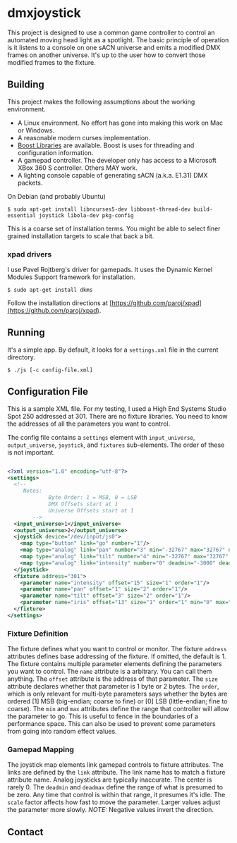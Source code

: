 # dmxjoystick

This project is designed to use a common game controller to control an automated moving head light as a spotlight.
The basic principle of operation is it listens to a console on one sACN universe and emits a modified DMX frames on another universe.
It's up to the user how to convert those modified frames to the fixture.

## Building

This project makes the following assumptions about the working environment.

* A Linux environment. No effort has gone into making this work on Mac or Windows.
* A reasonable modern curses implementation.
* [Boost Libraries](http://www.boost.org/) are available. Boost is uses for threading and configuration information.
* A gamepad controller. The developer only has access to a Microsoft XBox 360 S controller. Others MAY work.
* A lighting console capable of generating sACN (a.k.a. E1.31) DMX packets.

On Debian (and probably Ubuntu)

```
$ sudo apt-get install libncurses5-dev libboost-thread-dev build-essential joystick libola-dev pkg-config
```

This is a coarse set of installation terms. You might be able to select finer grained installation targets to scale that back a bit.

### xpad drivers

I use Pavel Rojtberg's driver for gamepads. It uses the Dynamic Kernel Modules Support framework for installation.

```
$ sudo apt-get install dkms
```

Follow the installation directions at [https://github.com/paroj/xpad](https://github.com/paroj/xpad).

## Running

It's a simple app. By default, it looks for a `settings.xml` file in the current directory.
```
$ ./js [-c config-file.xml]
```

## Configuration File

This is a sample XML file. For my testing, I used a High End Systems Studio Spot 250 addressed at 301. There are no fixture libraries. You need to know the addresses of all the parameters you want to control.

The config file contains a `settings` element with `input_universe`, `output_universe`, `joystick`, and `fixtures` sub-elements. The order of these is not important.
```xml

<?xml version="1.0" encoding="utf-8"?>
<settings>
  <!--
	 Notes:
			 Byte Order: 1 = MSB, 0 = LSB
			 DMX Offsets start at 1
			 Universe Offsets start at 1
		-->
  <input_universe>1</input_universe>
  <output_universe>2</output_universe>
  <joystick device="/dev/input/js0">
    <map type="button" link="go" number="1"/>
    <map type="analog" link="pan" number="3" min="-32767" max="32767" deadmin="-2048" deadmax="2048" scale="16"/>
    <map type="analog" link="tilt" number="4" min="-32767" max="32767" deadmin="-2048" deadmax="2048" scale="-24"/>
    <map type="analog" link="intensity" number="0" deadmin="-3000" deadmax="3000" scale="-2000" />
  </joystick>
  <fixture address="301">
    <parameter name="intensity" offset="15" size="1" order="1"/>
    <parameter name="pan" offset="1" size="2" order="1"/>
    <parameter name="tilt" offset="3" size="2" order="1"/>
    <parameter name="iris" offset="13" size="1" order="1" min="0" max="132"/>
  </fixture>
</settings>
```

### Fixture Definition

The fixture defines what you want to control or monitor.  The fixture `address` attributes defines base addressing of the fixture. If omitted, the default is 1.
The fixture contains multiple parameter elements defining the parameters you want to control.
The `name` attribute is a arbitrary. You can call them anything. The `offset` attribute is the address of that parameter.
The `size` attribute declares whether that parameter is 1 byte or 2 bytes. The `order`, which is only relevant for multi-byte parameters says whether the bytes are ordered [1] MSB (big-endian; coarse to fine) or [0] LSB (little-endian; fine to coarse).
The `min` and `max` attributes define the range that controller will allow the parameter to go. This is useful to fence in the boundaries of a performance space. This can also be used to prevent some parameters from going into random effect values.

### Gamepad Mapping

The joystick map elements link gamepad controls to fixture attributes. The links are defined by the `link` attribute. The link name has to match a fixture attribute name. Analog joysticks are typically inaccurate.
The center is rarely 0. The `deadmin` and `deadmax` define the range of what is presumed to be zero. Any time that control is within that range, it presumes it's idle. The `scale` factor affects how fast to move the parameter.
Larger values adjust the parameter more slowly. *NOTE:* Negative values invert the direction.

## Contact
